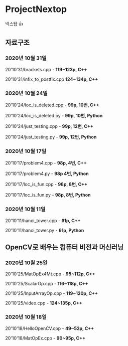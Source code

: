 # ProjectNextop
넥스탑 👍

## 자료구조
### 2020년 10월 31일
20'10'31/brackets.cpp - **119~123p, C++**

20'10'31/infix_to_postfix.cpp **124~134p, C++**

### 2020년 10월 24일
20'10'24/loc_is_deleted.cpp - **99p, 10번, C++**

20'10'24/loc_is_deleted.py - **99p, 10번, Python**

20'10'24/just_testing.cpp - **99p, 12번, C++**

20'10'24/just_testing.py - **99p, 12번, Python**

### 2020년 10월 17일
20'10'17/problem4.cpp - **98p, 4번, C++**

20'10'17/problem4.py - **98p 4번, Python**

20'10'17/loc_is_fun.cpp - **98p, 8번, C++**

20'10'17/loc_is_fun.py - **98p, 8번, Python**


### 2020년 10월 11일
20'10'11/hanoi_tower.cpp - **61p, C++**

20'10'11/hanoi_tower.py - **61p, Python**

## OpenCV로 배우는 컴퓨터 비전과 머신러닝
### 2020년 10월 25일
20'10'25/MatOpEx4Mt.cpp - **95~112p, C++**

20'10'25/ScalarOp.cpp - **116~118p, C++**

20'10'25/InputArrayOp.cpp - **119~120p, C++**

20'10'25/video.cpp - **124~135p, C++**

### 2020년 10월 18일
20'10'18/HelloOpenCV.cpp - **49~52p, C++**

20'10'18/MatOpEx.cpp - **90~95p, C++**

